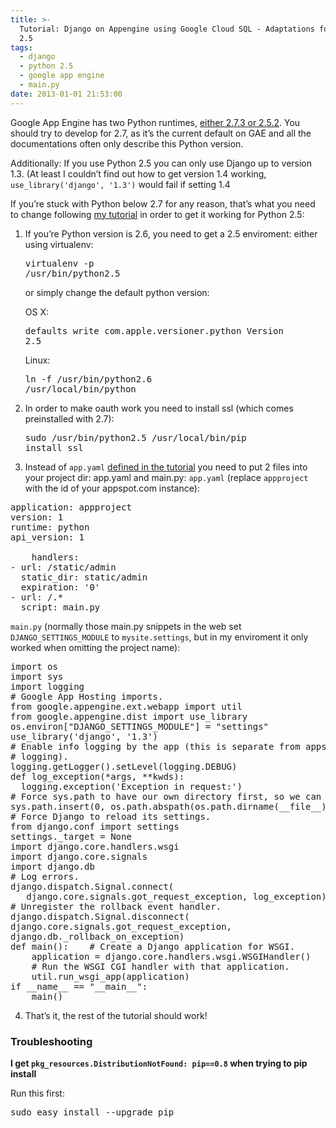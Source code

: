 ```yaml
---
title: >-
  Tutorial: Django on Appengine using Google Cloud SQL - Adaptations for Python
  2.5
tags:
  - django
  - python 2.5
  - google app engine
  - main.py
date: 2013-01-01 21:53:00
---
```


Google App Engine has two Python runtimes, [either 2.7.3 or 2.5.2](https://developers.google.com/appengine/docs/whatisgoogleappengine#The_Application_Environment). You should try to develop for 2.7, as it&rsquo;s the current default on GAE and all the documentations often only describe this Python version.

Additionally: If you use Python 2.5 you can only use Django up to version 1.3\. (At least I couldn&rsquo;t find out how to get version 1.4 working, `use_library('django', '1.3')` would fail if setting 1.4

If you&rsquo;re stuck with Python below 2.7 for any reason, that&rsquo;s what you need to change following [my tutorial](http://howto.pui.ch/post/39245389801/tutorial-django-1-4-on-appengine-using-google-cloud) in order to get it working for Python 2.5:

<!-- more -->

1.  If you&rsquo;re Python version is 2.6, you need to get a 2.5 enviroment: either using virtualenv: <pre>virtualenv -p /usr/bin/python2.5</pre>
  or simply change the default python version:

      OS X: <pre>defaults write com.apple.versioner.python Version 2.5</pre>
  Linux: <pre>ln -f /usr/bin/python2.6 /usr/local/bin/python</pre>

2.  In order to make oauth work you need to install ssl (which comes preinstalled with 2.7): <pre>sudo /usr/bin/python2.5 /usr/local/bin/pip install ssl</pre>
3.  Instead of `app.yaml` [defined in the tutorial](http://howto.pui.ch/post/39245389801/tutorial-django-1-4-on-appengine-using-google-cloud#create_the_django_project) you need to put 2 files into your project dir: app.yaml and main.py:
`app.yaml` (replace `appproject` with the id of your appspot.com instance):
<pre>
application: appproject
version: 1
runtime: python
api_version: 1

    handlers:
- url: /static/admin
  static_dir: static/admin
  expiration: '0'
- url: /.*
  script: main.py
</pre>
`main.py` (normally those main.py snippets in the web set `DJANGO_SETTINGS_MODULE` to `mysite.settings`, but in my enviroment it only worked when omitting the project name):
<pre>
import os
import sys
import logging
# Google App Hosting imports.
from google.appengine.ext.webapp import util
from google.appengine.dist import use_library
os.environ["DJANGO_SETTINGS_MODULE"] = "settings"
use_library('django', '1.3')
# Enable info logging by the app (this is separate from appserver's
# logging).
logging.getLogger().setLevel(logging.DEBUG)
def log_exception(*args, **kwds):
  logging.exception('Exception in request:')
# Force sys.path to have our own directory first, so we can import from it.
sys.path.insert(0, os.path.abspath(os.path.dirname(__file__)))
# Force Django to reload its settings.
from django.conf import settings
settings._target = None
import django.core.handlers.wsgi
import django.core.signals
import django.db
# Log errors.
django.dispatch.Signal.connect(
   django.core.signals.got_request_exception, log_exception)
# Unregister the rollback event handler.
django.dispatch.Signal.disconnect(
django.core.signals.got_request_exception,
django.db._rollback_on_exception)
def main():    # Create a Django application for WSGI.
    application = django.core.handlers.wsgi.WSGIHandler()
    # Run the WSGI CGI handler with that application.
    util.run_wsgi_app(application)
if __name__ == "__main__":
    main()
</pre>

4.  That&rsquo;s it, the rest of the tutorial should work!

### Troubleshooting

**I get `pkg_resources.DistributionNotFound: pip==0.8` when trying to pip install**

Run this first:

<pre>sudo easy_install --upgrade pip</pre>